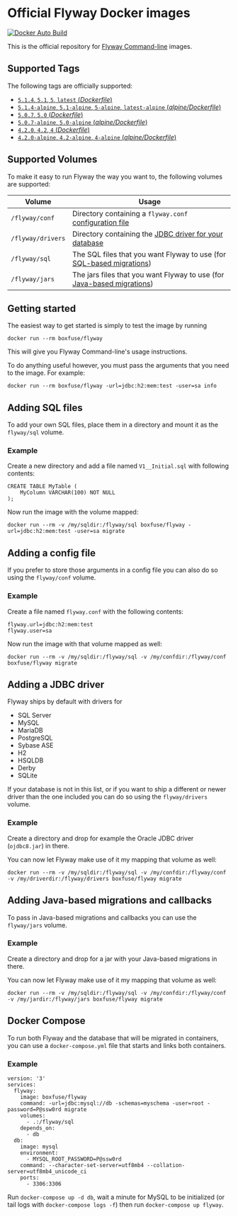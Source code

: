 # Official Flyway Docker images

[![Docker Auto Build](https://img.shields.io/docker/automated/boxfuse/flyway.svg?style=flat-square)][docker]

[docker]: https://hub.docker.com/r/boxfuse/flyway/

This is the official repository for [Flyway Command-line](https://flywaydb.org/documentation/commandline/) images.

## Supported Tags

The following tags are officially supported:

-	[`5.1.4`, `5.1`, `5`, `latest` (*Dockerfile*)](https://github.com/flyway/flyway-docker/blob/master/Dockerfile)
-	[`5.1.4-alpine`, `5.1-alpine`, `5-alpine`, `latest-alpine` (*alpine/Dockerfile*)](https://github.com/flyway/flyway-docker/blob/master/alpine/Dockerfile)
-	[`5.0.7`, `5.0`  (*Dockerfile*)](https://github.com/flyway/flyway-docker/blob/master/Dockerfile)
-	[`5.0.7-alpine`, `5.0-alpine` (*alpine/Dockerfile*)](https://github.com/flyway/flyway-docker/blob/master/alpine/Dockerfile)
-	[`4.2.0`, `4.2`, `4` (*Dockerfile*)](https://github.com/flyway/flyway-docker/blob/master/Dockerfile)
-	[`4.2.0-alpine`, `4.2-alpine`, `4-alpine` (*alpine/Dockerfile*)](https://github.com/flyway/flyway-docker/blob/master/alpine/Dockerfile)

## Supported Volumes

To make it easy to run Flyway the way you want to, the following volumes are supported: 

Volume | Usage
-------|------
`/flyway/conf` | Directory containing a `flyway.conf` [configuration file](https://flywaydb.org/documentation/commandline/#configuration) 
`/flyway/drivers` | Directory containing the [JDBC driver for your database](https://flywaydb.org/documentation/commandline/#jdbc-drivers) 
`/flyway/sql` | The SQL files that you want Flyway to use (for [SQL-based migrations](https://flywaydb.org/documentation/migration/sql)) 
`/flyway/jars` | The jars files that you want Flyway to use (for [Java-based migrations](https://flywaydb.org/documentation/migration/java)) 

## Getting started

The easiest way to get started is simply to test the image by running

`docker run --rm boxfuse/flyway`

This will give you Flyway Command-line's usage instructions.

To do anything useful however, you must pass the arguments that you need to the image. For example:

`docker run --rm boxfuse/flyway -url=jdbc:h2:mem:test -user=sa info`

## Adding SQL files

To add your own SQL files, place them in a directory and mount it as the `flyway/sql` volume.

### Example

Create a new directory and add a file named `V1__Initial.sql` with following contents:

```
CREATE TABLE MyTable (
    MyColumn VARCHAR(100) NOT NULL
);

```

Now run the image with the volume mapped:
                                                             
`docker run --rm -v /my/sqldir:/flyway/sql boxfuse/flyway -url=jdbc:h2:mem:test -user=sa migrate`

## Adding a config file

If you prefer to store those arguments in a config file you can also do so using the `flyway/conf` volume.

### Example

Create a file named `flyway.conf` with the following contents:

```
flyway.url=jdbc:h2:mem:test
flyway.user=sa
```

Now run the image with that volume mapped as well:
            
`docker run --rm -v /my/sqldir:/flyway/sql -v /my/confdir:/flyway/conf boxfuse/flyway migrate`

## Adding a JDBC driver

Flyway ships by default with drivers for 

- SQL Server
- MySQL
- MariaDB
- PostgreSQL
- Sybase ASE
- H2
- HSQLDB
- Derby
- SQLite

If your database is not in this list, or if you want to ship a different or newer driver than the one included you
can do so using the `flyway/drivers` volume.

### Example

Create a directory and drop for example the Oracle JDBC driver (`ojdbc8.jar`) in there.

You can now let Flyway make use of it my mapping that volume as well:
            
`docker run --rm -v /my/sqldir:/flyway/sql -v /my/confdir:/flyway/conf -v /my/driverdir:/flyway/drivers boxfuse/flyway migrate`

## Adding Java-based migrations and callbacks

To pass in Java-based migrations and callbacks you can use the `flyway/jars` volume. 

### Example

Create a directory and drop for a jar with your Java-based migrations in there.

You can now let Flyway make use of it my mapping that volume as well:
            
`docker run --rm -v /my/sqldir:/flyway/sql -v /my/confdir:/flyway/conf -v /my/jardir:/flyway/jars boxfuse/flyway migrate`

## Docker Compose

To run both Flyway and the database that will be migrated in containers, you can use a `docker-compose.yml` file that
starts and links both containers.

### Example

```
version: '3'
services:
  flyway:
    image: boxfuse/flyway
    command: -url=jdbc:mysql://db -schemas=myschema -user=root -password=P@ssw0rd migrate
    volumes:
      - .:/flyway/sql
    depends_on:
      - db
  db:
    image: mysql
    environment:
      - MYSQL_ROOT_PASSWORD=P@ssw0rd
    command: --character-set-server=utf8mb4 --collation-server=utf8mb4_unicode_ci
    ports:
      - 3306:3306
```

Run `docker-compose up -d db`, wait a minute for MySQL to be initialized (or tail logs with `docker-compose logs -f`) 
then run `docker-compose up flyway`.